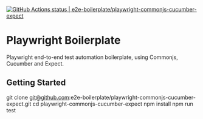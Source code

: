 [![GitHub Actions status | e2e-boilerplate/playwright-commonjs-cucumber-expect](https://github.com/e2e-boilerplate/playwright-commonjs-cucumber-expect/workflows/playwright-commonjs-cucumber-expect/badge.svg)](https://github.com/e2e-boilerplate/playwright-commonjs-cucumber-expect/actions?workflow=playwright-commonjs-cucumber-expect)

# Playwright Boilerplate

Playwright end-to-end test automation boilerplate, using Commonjs, Cucumber and Expect.

## Getting Started

git clone git@github.com:e2e-boilerplate/playwright-commonjs-cucumber-expect.git
cd playwright-commonjs-cucumber-expect
npm install
npm run test
